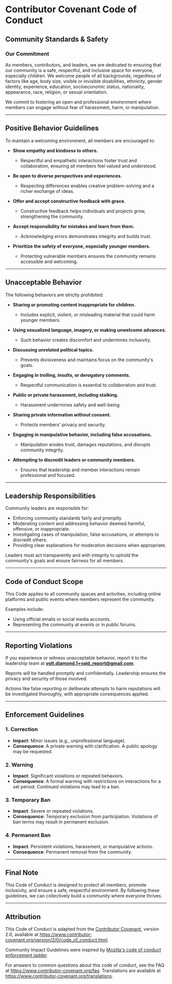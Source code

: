 # Contributor Covenant Code of Conduct

## Community Standards & Safety

### Our Commitment

As members, contributors, and leaders, we are dedicated to ensuring that our community is a safe, respectful, and inclusive space for everyone, especially children. 
We welcome people of all backgrounds, regardless of factors like age, body size, visible or invisible disabilities, ethnicity, gender identity, experience, education, socioeconomic status, nationality, appearance, race, religion, or sexual orientation.

We commit to fostering an open and professional environment where members can engage without fear of harassment, harm, or manipulation.

---

## Positive Behavior Guidelines

To maintain a welcoming environment, all members are encouraged to:

- **Show empathy and kindness to others.**
  - Respectful and empathetic interactions foster trust and collaboration, ensuring all members feel valued and understood.

- **Be open to diverse perspectives and experiences.**
  - Respecting differences enables creative problem-solving and a richer exchange of ideas.

- **Offer and accept constructive feedback with grace.**
  - Constructive feedback helps individuals and projects grow, strengthening the community.

- **Accept responsibility for mistakes and learn from them.**
  - Acknowledging errors demonstrates integrity and builds trust.

- **Prioritize the safety of everyone, especially younger members.**
  - Protecting vulnerable members ensures the community remains accessible and welcoming.

---

## Unacceptable Behavior

The following behaviors are strictly prohibited:

- **Sharing or promoting content inappropriate for children.**
  - Includes explicit, violent, or misleading material that could harm younger members.

- **Using sexualized language, imagery, or making unwelcome advances.**
  - Such behavior creates discomfort and undermines inclusivity.

- **Discussing unrelated political topics.**
  - Prevents divisiveness and maintains focus on the community's goals.

- **Engaging in trolling, insults, or derogatory comments.**
  - Respectful communication is essential to collaboration and trust.

- **Public or private harassment, including stalking.**
  - Harassment undermines safety and well-being.

- **Sharing private information without consent.**
  - Protects members’ privacy and security.

- **Engaging in manipulative behavior, including false accusations.**
  - Manipulation erodes trust, damages reputations, and disrupts community integrity.

- **Attempting to discredit leaders or community members.**
  - Ensures that leadership and member interactions remain professional and focused.

---

## Leadership Responsibilities

Community leaders are responsible for:

- Enforcing community standards fairly and promptly.
- Moderating content and addressing behavior deemed harmful, offensive, or inappropriate.
- Investigating cases of manipulation, false accusations, or attempts to discredit others.
- Providing clear explanations for moderation decisions when appropriate.

Leaders must act transparently and with integrity to uphold the community's goals and ensure fairness for all members.

---

## Code of Conduct Scope

This Code applies to all community spaces and activities, including online platforms and public events where members represent the community.

Examples include:

- Using official emails or social media accounts.
- Representing the community at events or in public forums.

---

## Reporting Violations

If you experience or witness unacceptable behavior, report it to the leadership team at **volt.diamond.1+vaid_report@gmail.com**.

Reports will be handled promptly and confidentially. Leadership ensures the privacy and security of those involved.

Actions like false reporting or deliberate attempts to harm reputations will be investigated thoroughly, with appropriate consequences applied.

---

## Enforcement Guidelines

### 1. Correction

- **Impact**: Minor issues (e.g., unprofessional language).
- **Consequence**: A private warning with clarification. A public apology may be requested.

### 2. Warning

- **Impact**: Significant violations or repeated behaviors.
- **Consequence**: A formal warning with restrictions on interactions for a set period. Continued violations may lead to a ban.

### 3. Temporary Ban

- **Impact**: Severe or repeated violations.
- **Consequence**: Temporary exclusion from participation. Violations of ban terms may result in permanent exclusion.

### 4. Permanent Ban

- **Impact**: Persistent violations, harassment, or manipulative actions.
- **Consequence**: Permanent removal from the community.

---

## Final Note

This Code of Conduct is designed to protect all members, promote inclusivity, and ensure a safe, respectful environment. By following these guidelines, we can collectively build a community where everyone thrives.

---

## Attribution

This Code of Conduct is adapted from the [Contributor Covenant][homepage],
version 2.0, available at
https://www.contributor-covenant.org/version/2/0/code_of_conduct.html.

Community Impact Guidelines were inspired by [Mozilla's code of conduct
enforcement ladder](https://github.com/mozilla/diversity).

[homepage]: https://www.contributor-covenant.org

For answers to common questions about this code of conduct, see the FAQ at
https://www.contributor-covenant.org/faq. Translations are available at
https://www.contributor-covenant.org/translations.
